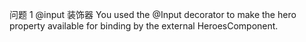 问题
1 @input 装饰器 
You used the @Input decorator to make the hero property available for binding by the external HeroesComponent.